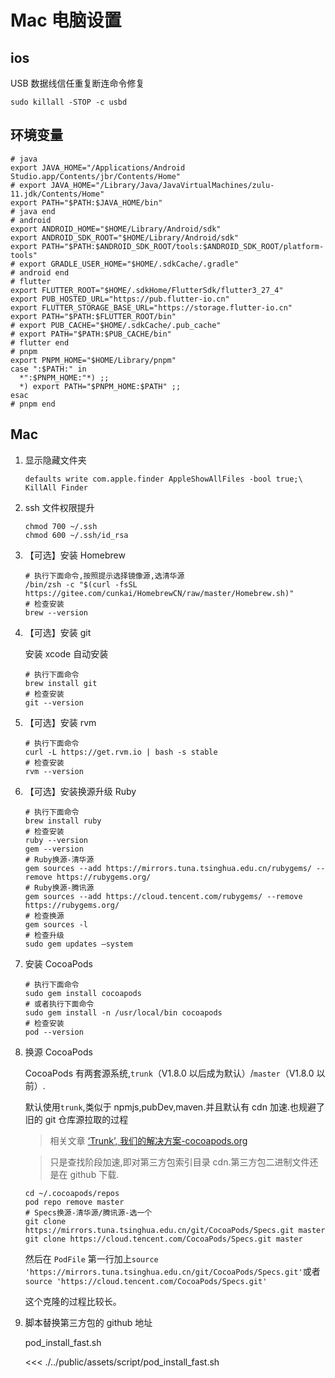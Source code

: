 # Mac 电脑设置

## ios

USB 数据线信任重复断连命令修复

```shell
sudo killall -STOP -c usbd
```

## 环境变量

```shell
# java
export JAVA_HOME="/Applications/Android Studio.app/Contents/jbr/Contents/Home"
# export JAVA_HOME="/Library/Java/JavaVirtualMachines/zulu-11.jdk/Contents/Home"
export PATH="$PATH:$JAVA_HOME/bin"
# java end
# android
export ANDROID_HOME="$HOME/Library/Android/sdk"
export ANDROID_SDK_ROOT="$HOME/Library/Android/sdk"
export PATH="$PATH:$ANDROID_SDK_ROOT/tools:$ANDROID_SDK_ROOT/platform-tools"
# export GRADLE_USER_HOME="$HOME/.sdkCache/.gradle"
# android end
# flutter
export FLUTTER_ROOT="$HOME/.sdkHome/FlutterSdk/flutter3_27_4"
export PUB_HOSTED_URL="https://pub.flutter-io.cn"
export FLUTTER_STORAGE_BASE_URL="https://storage.flutter-io.cn"
export PATH="$PATH:$FLUTTER_ROOT/bin"
# export PUB_CACHE="$HOME/.sdkCache/.pub_cache"
# export PATH="$PATH:$PUB_CACHE/bin"
# flutter end
# pnpm
export PNPM_HOME="$HOME/Library/pnpm"
case ":$PATH:" in
  *":$PNPM_HOME:"*) ;;
  *) export PATH="$PNPM_HOME:$PATH" ;;
esac
# pnpm end
```

## Mac

1. 显示隐藏文件夹

   ```shell
   defaults write com.apple.finder AppleShowAllFiles -bool true;\
   KillAll Finder
   ```

2. ssh 文件权限提升

   ```shell
   chmod 700 ~/.ssh
   chmod 600 ~/.ssh/id_rsa
   ```

3. 【可选】安装 Homebrew

   ```shell
   # 执行下面命令,按照提示选择镜像源,选清华源
   /bin/zsh -c "$(curl -fsSL https://gitee.com/cunkai/HomebrewCN/raw/master/Homebrew.sh)"
   # 检查安装
   brew --version
   ```

4. 【可选】安装 git

   安装 xcode 自动安装

   ```shell
   # 执行下面命令
   brew install git
   # 检查安装
   git --version
   ```

5. 【可选】安装 rvm

   ```shell
   # 执行下面命令
   curl -L https://get.rvm.io | bash -s stable
   # 检查安装
   rvm --version
   ```

6. 【可选】安装换源升级 Ruby

   ```shell
   # 执行下面命令
   brew install ruby
   # 检查安装
   ruby --version
   gem --version
   # Ruby换源-清华源
   gem sources --add https://mirrors.tuna.tsinghua.edu.cn/rubygems/ --remove https://rubygems.org/
   # Ruby换源-腾讯源
   gem sources --add https://cloud.tencent.com/rubygems/ --remove https://rubygems.org/
   # 检查换源
   gem sources -l
   # 检查升级
   sudo gem updates —system
   ```

7. 安装 CocoaPods

   ```shell
   # 执行下面命令
   sudo gem install cocoapods
   # 或者执行下面命令
   sudo gem install -n /usr/local/bin cocoapods
   # 检查安装
   pod --version
   ```

8. 换源 CocoaPods

   CocoaPods 有两套源系统,`trunk`（V1.8.0 以后成为默认）/`master`（V1.8.0 以前）.

   默认使用`trunk`,类似于 npmjs,pubDev,maven.并且默认有 cdn 加速.也规避了旧的 git 仓库源拉取的过程

   > 相关文章 [‘Trunk’, 我们的解决方案-cocoapods.org](https://blog.cocoapods.org/CocoaPods-Trunk/#trunk)

   > 只是查找阶段加速,即对第三方包索引目录 cdn.第三方包二进制文件还是在 github 下载.

   ```shell
   cd ~/.cocoapods/repos
   pod repo remove master
   # Specs换源-清华源/腾讯源-选一个
   git clone https://mirrors.tuna.tsinghua.edu.cn/git/CocoaPods/Specs.git master
   git clone https://cloud.tencent.com/CocoaPods/Specs.git master
   ```

   然后在 `PodFile` 第一行加上`source 'https://mirrors.tuna.tsinghua.edu.cn/git/CocoaPods/Specs.git'`或者`source 'https://cloud.tencent.com/CocoaPods/Specs.git'`

   这个克隆的过程比较长。

9. 脚本替换第三方包的 github 地址

   pod_install_fast.sh

   <<< ./../public/assets/script/pod_install_fast.sh
